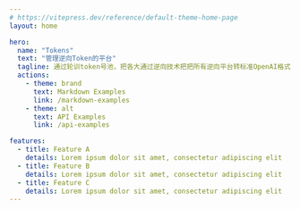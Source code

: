 ```yaml
---
# https://vitepress.dev/reference/default-theme-home-page
layout: home

hero:
  name: "Tokens"
  text: "管理逆向Token的平台"
  tagline: 通过轮训token号池，把各大通过逆向技术把把所有逆向平台转标准OpenAI格式
  actions:
    - theme: brand
      text: Markdown Examples
      link: /markdown-examples
    - theme: alt
      text: API Examples
      link: /api-examples

features:
  - title: Feature A
    details: Lorem ipsum dolor sit amet, consectetur adipiscing elit
  - title: Feature B
    details: Lorem ipsum dolor sit amet, consectetur adipiscing elit
  - title: Feature C
    details: Lorem ipsum dolor sit amet, consectetur adipiscing elit
---
```


